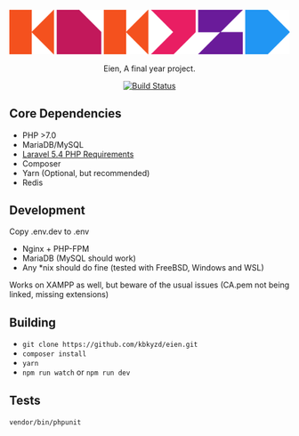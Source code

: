 <p align="center"><img src="https://raw.githubusercontent.com/kbkyzd/eien/master/public/img/KBKYZDx600.png"></p>

<p align="center">Eien, A final year project.</p>
<p align="center"><a href="https://travis-ci.org/kbkyzd/eien"><img src="https://img.shields.io/travis/kbkyzd/eien.svg?style=flat-square" alt="Build Status"></a></p>


## Core Dependencies
* PHP >7.0
* MariaDB/MySQL
* [Laravel 5.4 PHP Requirements](https://laravel.com/docs/5.4#installation)
* Composer
* Yarn (Optional, but recommended)
* Redis

## Development
Copy .env.dev to .env

* Nginx + PHP-FPM
* MariaDB (MySQL should work)
* Any *nix should do fine (tested with FreeBSD, Windows and WSL)

Works on XAMPP as well, but beware of the usual issues (CA.pem not being linked, missing extensions)

## Building
* `git clone https://github.com/kbkyzd/eien.git`
* `composer install`
* `yarn`
* `npm run watch` or `npm run dev`

## Tests
`vendor/bin/phpunit`
